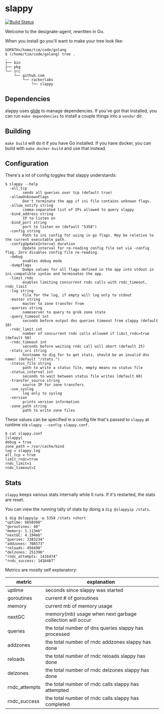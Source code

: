 # slappy

[![Build Status](https://travis-ci.org/rackerlabs/slappy.svg?branch=master)](https://travis-ci.org/rackerlabs/slappy)

Welcome to the designate-agent, rewritten in Go.

When you install go you'll want to make your tree look like:
```
GOPATH=/home/tim/code/golang
$ (/home/tim/code/golang) tree .
.
├── bin
├── pkg
└── src
    └── github.com
        └── rackerlabs
            └── slappy
```

## Dependencies

slappy uses [glide](https://github.com/Masterminds/glide) to manage
dependencies. If you've got that installed, you can run
`make dependencies` to install a couple things into a `vendor` dir.

## Building

`make build` will do it if you have Go installed. If you have docker, you
can build with `make docker-build` and use that instead.

## Configuration

There's a lot of config toggles that slappy understands:
```shell
$ slappy --help
  -all_tcp
        sends all queries over tcp (default true)
  -allowUnknownFlags
        Don't terminate the app if ini file contains unknown flags.
  -allow_notify string
        comma-separated list of IPs allowed to query slappy
  -bind_address string
        IP to listen on
  -bind_port string
        port to listen on (default "5358")
  -config string
        Path to ini config for using in go flags. May be relative to the current executable path.
  -configUpdateInterval duration
        Update interval for re-reading config file set via -config flag. Zero disables config file re-reading.
  -debug
        enables debug mode
  -dumpflags
        Dumps values for all flags defined in the app into stdout in ini-compatible syntax and terminates the app.
  -limit_rndc
        enables limiting concurrent rndc calls with rndc_timeout, rndc_limit
  -log string
        file for the log, if empty will log only to stdout
  -master string
        master to zone transfer from
  -queries string
        nameserver to query to grok zone state
  -query_timeout int
        seconds before output dns queries timeout from slappy (default 10)
  -rndc_limit int
        number of concurrent rndc calls allowed if limit_rndc=true (default 50)
  -rndc_timeout int
        seconds before waiting rndc call will abort (default 25)
  -stats_uri string
        hostname to dig for to get stats, should be an invalid dns name! (default "/stats.")
  -status_file string
        path to write a status file, empty means no status file
  -status_interval int
        seconds to wait between status file writes (default 60)
  -transfer_source string
        source IP for zone transfers
  -use_syslog
        log only to syslog
  -version
        prints version information
  -zone_path string
        path to write zone files
```

These values can be specified in a config file that's passed to `slappy`
at runtime via `slappy --config slappy.conf`.
```shell
$ cat slappy.conf
[slappy]
debug = true
zone_path = /var/cache/bind
log = slappy.log
all_tcp = true
limit_rndc=true
rndc_limit=1
rndc_timeout=1
```

## Stats

`slappy` keeps various stats internally while it runs. If it's restarted, the stats are reset.

You can view the running tally of stats by doing a ``dig @slappyip /stats``.

```
$ dig @slappyip -p 5358 /stats +short
"uptime: 6650360"
"goroutines: 48"
"memory: 1.113mb"
"nextGC: 4.194mb"
"queries: 3383234"
"addzones: 708573"
"reloads: 456498"
"delzones: 251396"
"rndc_attempts: 1416474"
"rndc_success: 1416467"
```

Metrics are mostly self explanatory:

| metric         | explanation                                                |
| -------------- | ---------------------------------------------------------- |
| uptime         | seconds since slappy was started                           |
| goroutines     | current # of goroutines                                    |
| memory         | current mb of memory usage                                 |
| nextGC         | memory(mb) usage when next garbage collection will occur   |
| queries        | the total number of dns queries slappy has processed       |
| addzones       | the total number of rndc addzones slappy has done          |
| reloads        | the total number of rndc reloads slappy has done           |
| delzones       | the total number of rndc delzones slappy has done          |
| rndc_attempts  | the total number of rndc calls slappy has attempted        |
| rndc_success   | the total number of rndc calls slappy has completed        |

